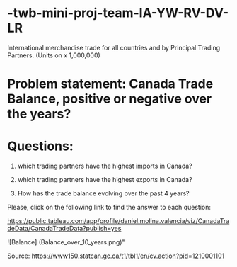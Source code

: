 # -twb-mini-proj-team-IA-YW-RV-DV-LR

International merchandise trade for all countries and by Principal Trading Partners. (Units on x 1,000,000)

# Problem statement: Canada Trade Balance, positive or negative over the years?

# Questions:

1. which trading partners have the highest imports in Canada?

2. which trading partners have the highest exports in Canada?

3. How has the trade balance evolving over the past 4 years?

Please, click on the following link to find the answer to each question:

https://public.tableau.com/app/profile/daniel.molina.valencia/viz/CanadaTradeData/CanadaTradeData?publish=yes

![Balance] (Balance_over_10_years.png)"






Source: https://www150.statcan.gc.ca/t1/tbl1/en/cv.action?pid=1210001101
